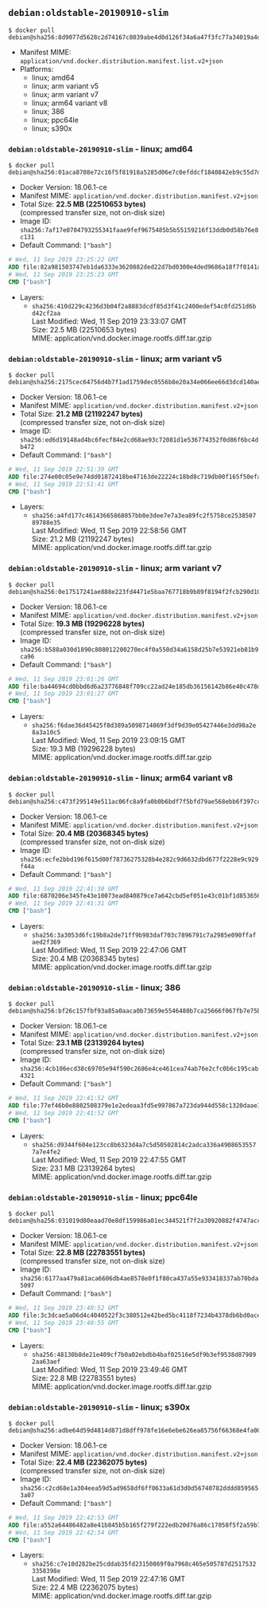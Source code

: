 ## `debian:oldstable-20190910-slim`

```console
$ docker pull debian@sha256:8d9077d5628c2d74167c8039abe4d0d126f34a6a47f3fc77a34019a4d6d464a0
```

-	Manifest MIME: `application/vnd.docker.distribution.manifest.list.v2+json`
-	Platforms:
	-	linux; amd64
	-	linux; arm variant v5
	-	linux; arm variant v7
	-	linux; arm64 variant v8
	-	linux; 386
	-	linux; ppc64le
	-	linux; s390x

### `debian:oldstable-20190910-slim` - linux; amd64

```console
$ docker pull debian@sha256:01aca8708e72c16f5f81918a5285d06e7c0efddcf1840842eb9c55d7d2f3a31d
```

-	Docker Version: 18.06.1-ce
-	Manifest MIME: `application/vnd.docker.distribution.manifest.v2+json`
-	Total Size: **22.5 MB (22510653 bytes)**  
	(compressed transfer size, not on-disk size)
-	Image ID: `sha256:7af17e0704793255341faae9fef9675485b5b55159216f13ddb0d58b76e8c131`
-	Default Command: `["bash"]`

```dockerfile
# Wed, 11 Sep 2019 23:25:22 GMT
ADD file:82a981503747eb1da6333e3620882ded22d7bd0300e4ded9686a18f7f0141ac4 in / 
# Wed, 11 Sep 2019 23:25:23 GMT
CMD ["bash"]
```

-	Layers:
	-	`sha256:410d229c4236d3b04f2a8883dcdf85d3f41c2400edef54c0fd251d6bd42cf2aa`  
		Last Modified: Wed, 11 Sep 2019 23:33:07 GMT  
		Size: 22.5 MB (22510653 bytes)  
		MIME: application/vnd.docker.image.rootfs.diff.tar.gzip

### `debian:oldstable-20190910-slim` - linux; arm variant v5

```console
$ docker pull debian@sha256:2175cec64756d4b7f1ad1759dec0556b8e20a34e066ee66d3dcd140ae67671f9
```

-	Docker Version: 18.06.1-ce
-	Manifest MIME: `application/vnd.docker.distribution.manifest.v2+json`
-	Total Size: **21.2 MB (21192247 bytes)**  
	(compressed transfer size, not on-disk size)
-	Image ID: `sha256:ed6d19148ad4bc6fecf84e2cd68ae93c72081d1e536774352f0d86f6bc4db472`
-	Default Command: `["bash"]`

```dockerfile
# Wed, 11 Sep 2019 22:51:39 GMT
ADD file:274e00c05e9e74dd01872418be47163de22224c18bd8c719db00f165f50efae5 in / 
# Wed, 11 Sep 2019 22:51:41 GMT
CMD ["bash"]
```

-	Layers:
	-	`sha256:a4fd177c46143665868057bb0e3dee7e7a3ea89fc2f5758ce253850789788e35`  
		Last Modified: Wed, 11 Sep 2019 22:58:56 GMT  
		Size: 21.2 MB (21192247 bytes)  
		MIME: application/vnd.docker.image.rootfs.diff.tar.gzip

### `debian:oldstable-20190910-slim` - linux; arm variant v7

```console
$ docker pull debian@sha256:0e17517241ae888e223fd4471e5baa767718b9b89f8194f2fcb290d101bd394c
```

-	Docker Version: 18.06.1-ce
-	Manifest MIME: `application/vnd.docker.distribution.manifest.v2+json`
-	Total Size: **19.3 MB (19296228 bytes)**  
	(compressed transfer size, not on-disk size)
-	Image ID: `sha256:b588a030d1890c808012200270ec4f0a550d34a6158d25b7e53921eb81b9ca96`
-	Default Command: `["bash"]`

```dockerfile
# Wed, 11 Sep 2019 23:01:26 GMT
ADD file:ba44694cd0bbd6d6a23776848f709cc22ad24e185db36156142b86e40c478d39 in / 
# Wed, 11 Sep 2019 23:01:27 GMT
CMD ["bash"]
```

-	Layers:
	-	`sha256:f6dae36d45425f8d389a5098714869f3df9d39e05427446e3dd98a2e8a3a10c5`  
		Last Modified: Wed, 11 Sep 2019 23:09:15 GMT  
		Size: 19.3 MB (19296228 bytes)  
		MIME: application/vnd.docker.image.rootfs.diff.tar.gzip

### `debian:oldstable-20190910-slim` - linux; arm64 variant v8

```console
$ docker pull debian@sha256:c473f295149e511ac06fc8a9fa0b0b6bdf7f5bfd79ae568ebb6f397cca75a86c
```

-	Docker Version: 18.06.1-ce
-	Manifest MIME: `application/vnd.docker.distribution.manifest.v2+json`
-	Total Size: **20.4 MB (20368345 bytes)**  
	(compressed transfer size, not on-disk size)
-	Image ID: `sha256:ecfe2bbd196f615d00f78736275328b4e282c9d6632dbd677f2228e9c929f44a`
-	Default Command: `["bash"]`

```dockerfile
# Wed, 11 Sep 2019 22:41:30 GMT
ADD file:6870206e345fe43e10073ead840879ce7a642cbd5ef051e43c01bf1d853656f7 in / 
# Wed, 11 Sep 2019 22:41:31 GMT
CMD ["bash"]
```

-	Layers:
	-	`sha256:3a3053d6fc19b8a2de71ff9b983daf703c7896791c7a2985e090ffafaed2f369`  
		Last Modified: Wed, 11 Sep 2019 22:47:06 GMT  
		Size: 20.4 MB (20368345 bytes)  
		MIME: application/vnd.docker.image.rootfs.diff.tar.gzip

### `debian:oldstable-20190910-slim` - linux; 386

```console
$ docker pull debian@sha256:bf26c157fbf93a85a0aaca0b73659e5546480b7ca25666f067fb7e75bd1cfd91
```

-	Docker Version: 18.06.1-ce
-	Manifest MIME: `application/vnd.docker.distribution.manifest.v2+json`
-	Total Size: **23.1 MB (23139264 bytes)**  
	(compressed transfer size, not on-disk size)
-	Image ID: `sha256:4cb106ecd38c69705e94f590c2686e4ce461cea74ab76e2cfc0b6c195cab4321`
-	Default Command: `["bash"]`

```dockerfile
# Wed, 11 Sep 2019 22:41:52 GMT
ADD file:77ef46b0e8802508379e1e2edeaa3fd5e997867a723da944d558c1320daae153 in / 
# Wed, 11 Sep 2019 22:41:52 GMT
CMD ["bash"]
```

-	Layers:
	-	`sha256:d9344f604e123cc8b6323d4a7c5d50502814c2adca336a49086535577a7e4fe2`  
		Last Modified: Wed, 11 Sep 2019 22:47:55 GMT  
		Size: 23.1 MB (23139264 bytes)  
		MIME: application/vnd.docker.image.rootfs.diff.tar.gzip

### `debian:oldstable-20190910-slim` - linux; ppc64le

```console
$ docker pull debian@sha256:031019d80eaad70e8df159986a01ec344521f7f2a30920882f4747accf5beaad
```

-	Docker Version: 18.06.1-ce
-	Manifest MIME: `application/vnd.docker.distribution.manifest.v2+json`
-	Total Size: **22.8 MB (22783551 bytes)**  
	(compressed transfer size, not on-disk size)
-	Image ID: `sha256:6177aa479a81aca6606db4ae8578e0f1f80ca437a55e933418337ab70bda5097`
-	Default Command: `["bash"]`

```dockerfile
# Wed, 11 Sep 2019 23:40:52 GMT
ADD file:3c3dcae5a06d4c4040522f3c380512e42bed5bc4118f7234b4378db6bd0acec6 in / 
# Wed, 11 Sep 2019 23:40:55 GMT
CMD ["bash"]
```

-	Layers:
	-	`sha256:48130b8de21e409cf7b0a02ebdbb4baf02516e5df9b3ef9538d879892aa63aef`  
		Last Modified: Wed, 11 Sep 2019 23:49:46 GMT  
		Size: 22.8 MB (22783551 bytes)  
		MIME: application/vnd.docker.image.rootfs.diff.tar.gzip

### `debian:oldstable-20190910-slim` - linux; s390x

```console
$ docker pull debian@sha256:adbe64d59d4814d871d8dff978fe16e6ebe626ea85756f66368e4fa00825b783
```

-	Docker Version: 18.06.1-ce
-	Manifest MIME: `application/vnd.docker.distribution.manifest.v2+json`
-	Total Size: **22.4 MB (22362075 bytes)**  
	(compressed transfer size, not on-disk size)
-	Image ID: `sha256:c2cd68e1a304eea59d5ad9658df6ff0633a61d3d0d56740782dddd8595653a07`
-	Default Command: `["bash"]`

```dockerfile
# Wed, 11 Sep 2019 22:42:53 GMT
ADD file:a552a64486482a8e41b845b5b165f279f222edb20d76a86c17058f5f2a59b76c in / 
# Wed, 11 Sep 2019 22:42:54 GMT
CMD ["bash"]
```

-	Layers:
	-	`sha256:c7e10d282be25cddab35fd23150869f0a7968c465e505787d25175323358398e`  
		Last Modified: Wed, 11 Sep 2019 22:47:16 GMT  
		Size: 22.4 MB (22362075 bytes)  
		MIME: application/vnd.docker.image.rootfs.diff.tar.gzip
